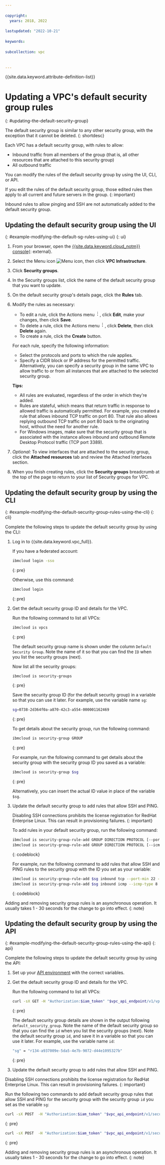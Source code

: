 ```yaml
---

copyright:
  years: 2018, 2022

lastupdated: "2022-10-21"

keywords:  

subcollection: vpc


---
```


{{site.data.keyword.attribute-definition-list}}

# Updating a VPC's default security group rules
{: #updating-the-default-security-group}

The default security group is similar to any other security group, with the exception that it cannot be deleted.
{: shortdesc}

Each VPC has a default security group, with rules to allow:

* Inbound traffic from all members of the group (that is, all other resources that are attached to this security group)
* All outbound traffic

You can modify the rules of the default security group by using the UI, CLI, or API.

If you edit the rules of the default security group, those edited rules then apply to all current and future servers in the group.
{: important}

Inbound rules to allow pinging and SSH are not automatically added to the default security group. 

## Updating the default security group using the UI
{: #example-modifying-the-default-sg-rules-using-ui}
{: ui}

1. From your browser, open the [{{site.data.keyword.cloud_notm}} console](/login){: external}.
1. Select the Menu icon ![Menu icon](../icons/icon_hamburger.svg), then click **VPC Infrastructure**. 
1. Click **Security groups**.
1. In the Security groups list, click the name of the default security group that you want to update. 
1. On the default security group's details page, click the **Rules** tab. 
1. Modify the rules as necessary:
      - To edit a rule, click the Actions menu ![Actions menu](images/overflow.png), click **Edit**, make your changes, then click **Save**.
      - To delete a rule, click the Actions menu ![Actions menu](images/overflow.png), click **Delete**, then click **Delete** again. 
      - To create a rule, click the **Create** button. 

      For each rule, specify the following information:  

      * Select the protocols and ports to which the rule applies.    
      * Specify a CIDR block or IP address for the permitted traffic. Alternatively, you can specify a security group in the same VPC to allow traffic to or from all instances that are attached to the selected security group. 

      **Tips:**  
      * All rules are evaluated, regardless of the order in which they're added.
      * Rules are stateful, which means that return traffic in response to allowed traffic is automatically permitted. For example, you created a rule that allows inbound TCP traffic on port 80. That rule also allows replying outbound TCP traffic on port 80 back to the originating host, without the need for another rule.
      * For Windows images, make sure that the security group that is associated with the instance allows inbound and outbound Remote Desktop Protocol traffic (TCP port 3389).

1. _Optional:_ To view interfaces that are attached to the security group, click the **Attached resources** tab and review the Attached interfaces section.
1. When you finish creating rules, click the **Security groups** breadcrumb at the top of the page to return to your list of Security groups for VPC.


## Updating the default security group by using the CLI
{: #example-modifying-the-default-security-group-rules-using-the-cli}
{: cli}

Complete the following steps to update the default security group by using the CLI: 

1. Log in to {{site.data.keyword.vpc_full}}.

   If you have a federated account:

   ```sh
   ibmcloud login -sso
   ```
   {: pre}

   Otherwise, use this command:

   ```sh
   ibmcloud login
   ```
   {: pre}

2. Get the default security group ID and details for the VPC.

   Run the following command to list all VPCs:

   ```sh
   ibmcloud is vpcs
   ```
   {: pre}

   The default security group name is shown under the column `Default Security Group`. Note the name of it so that you can find the `ID` when you list the security groups (next).

   Now list all the security groups:

   ```sh
   ibmcloud is security-groups
   ```
   {: pre}

   Save the security group ID (for the default security group) in a variable so that you can use it later. For example, use the variable name `sg`:

   ```sh
   sg=0738-2d364f0a-a870-42c3-a554-000001162469
   ```
   {: pre}

   To get details about the security group, run the following command:

   ```sh
   ibmcloud is security-group GROUP
   ```
   {: pre}

   For example, run the following command to get details about the security group with the security group ID you saved as a variable:

    ```sh
   ibmcloud is security-group $sg
   ```
   {: pre}

   Alternatively, you can insert the actual ID value in place of the variable `$sg`.

3. Update the default security group to add rules that allow SSH and PING.

   Disabling SSH connections prohibits the license registration for RedHat Enterprise Linux. This can result in provisioning failures.
   {: important}

   To add rules in your default security group, run the following command:

   ```sh
   ibmcloud is security-group-rule-add GROUP DIRECTION PROTOCOL [--port-min PORT_MIN] [--port-max PORT_MAX]
   ibmcloud is security-group-rule-add GROUP DIRECTION PROTOCOL [--icmp-type ICMP_TYPE [--icmp-code ICMP_CODE]]
   ```
   {: codeblock}

   For example, run the following command to add rules that allow SSH and PING rules to the security group with the ID you set as your variable: 

   ```sh
   ibmcloud is security-group-rule-add $sg inbound tcp --port-min 22 --port-max 22
   ibmcloud is security-group-rule-add $sg inbound icmp --icmp-type 8 --icmp-code 0
   ```
   {: codeblock}

Adding and removing security group rules is an asynchronous operation. It usually takes 1 - 30 seconds for the change to go into effect.
{: note} 

## Updating the default security group by using the API
{: #example-modifying-the-default-security-group-rules-using-the-api}
{: api}

Complete the following steps to update the default security group by using the API: 

1. Set up your [API environment](/docs/vpc?topic=vpc-set-up-environment#api-prerequisites-setup) with the correct variables.

1. Get the default security group ID and details for the VPC.

   Run the following command to list all VPCs:

   ```sh
   curl -sX GET -H "Authorization:$iam_token" "$vpc_api_endpoint/v1/vpcs?generation=2&version=2022-09-13"
   ```
   {: pre}

   The default security group details are shown in the output following `default_security_group`. Note the name of the default security group so that you can find the `id` when you list the security groups (next). Note the default security group `id`, and save it in a variable so that you can use it later. For example, use the variable name `id`:

   ```sh
   "sg" = "r134-a937009e-5da5-4e7b-9072-d44e1095327b"
   ```
   {: pre}

1. Update the default security group to add rules that allow SSH and PING.

Disabling SSH connections prohibits the license registration for RedHat Enterprise Linux. This can result in provisioning failures.
{: important}

Run the following two commands to add default security group rules that allow SSH and PING for the security group with the security group `id` you set as the variable `sg`: 

   ```sh
   curl -sX POST  -H "Authorization:$iam_token" "$vpc_api_endpoint/v1/security_groups/$sg/rules?generation=2&version=$api_version"  -d '{"direction":"inbound","protocol":"tcp","port_min":22, "port_max":22}'
   ```
   {: pre}

   ```sh
   curl -sX POST  -H "Authorization:$iam_token" "$vpc_api_endpoint/v1/security_groups/$sg/rules?generation=2&version=$api_version"  -d '{"direction":"inbound","protocol":"icmp","code":0, "type":9}'
   ```
   {: pre}

Adding and removing security group rules is an asynchronous operation. It usually takes 1 - 30 seconds for the change to go into effect.
{: note} 
